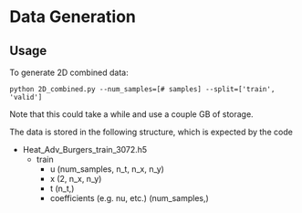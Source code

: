 # Data Generation

## Usage

To generate 2D combined data:

```
python 2D_combined.py --num_samples=[# samples] --split=['train', 'valid'] 
```

Note that this could take a while and use a couple GB of storage.

The data is stored in the following structure, which is expected by the code
- Heat_Adv_Burgers_train_3072.h5
    - train
        - u (num_samples, n_t, n_x, n_y)
        - x (2, n_x, n_y)
        - t (n_t,)
        - coefficients (e.g. nu, etc.) (num_samples,)

